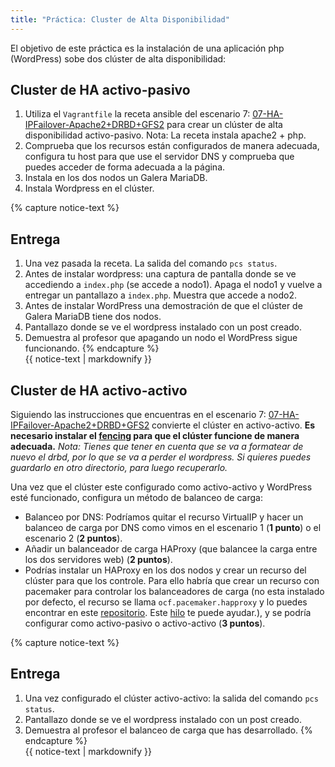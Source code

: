 ```yaml
---
title: "Práctica: Cluster de Alta Disponibilidad"
---
```


El objetivo de este práctica es la instalación de una aplicación php (WordPress) sobe dos clúster de alta disponibilidad:

## Cluster de HA activo-pasivo

1. Utiliza el `Vagrantfile` la receta ansible del escenario 7: [07-HA-IPFailover-Apache2+DRBD+GFS2](https://github.com/josedom24/escenarios-HA/tree/master/07-HA-IPFailover-Apache2+DRBD+GFS2) para crear un clúster de alta disponibilidad activo-pasivo. Nota: La receta instala apache2 + php.
2. Comprueba que los recursos están configurados de manera adecuada, configura tu host para que use el servidor DNS y comprueba que puedes acceder de forma adecuada a la página.
3. Instala en los dos nodos un Galera MariaDB.
4. Instala Wordpress en el clúster.

{% capture notice-text %}
## Entrega

1. Una vez pasada la receta. La salida del comando `pcs status`.
2. Antes de instalar wordpress: una captura de pantalla donde se ve accediendo a `index.php` (se accede a nodo1). Apaga el nodo1 y vuelve a entregar un pantallazo a `index.php`. Muestra que accede a nodo2.
3. Antes de instalar WordPress una demostración de que el clúster de Galera MariaDB tiene dos nodos.
4. Pantallazo donde se ve el wordpress instalado con un post creado.
5. Demuestra al profesor que apagando un nodo el WordPress sigue funcionando.
{% endcapture %}<div class="notice--info">{{ notice-text | markdownify }}</div>

## Cluster de HA activo-activo

Siguiendo las instrucciones que encuentras en el escenario 7: [07-HA-IPFailover-Apache2+DRBD+GFS2](https://github.com/josedom24/escenarios-HA/tree/master/07-HA-IPFailover-Apache2+DRBD+GFS2) convierte el clúster en activo-activo. **Es necesario instalar el [fencing](https://github.com/josedom24/escenarios-HA/blob/master/07-HA-IPFailover-Apache2%2BDRBD%2BGFS2/fencing.md) para que el clúster funcione de manera adecuada.**
*Nota: Tienes que tener en cuenta que se va a formatear de nuevo el drbd, por lo que se va a perder el wordpress. Si quieres puedes guardarlo en otro directorio, para luego recuperarlo.*

Una vez que el clúster este configurado como activo-activo y WordPress esté funcionado, configura un método de balanceo de carga:

* Balanceo por DNS: Podríamos quitar el recurso VirtualIP y hacer un balanceo de carga por DNS como vimos en el escenario 1 (**1 punto**) o el escenario 2 (**2 puntos**).
* Añadir un balanceador de carga HAProxy (que balancee la carga entre los dos servidores web) (**2 puntos**). 
* Podrías instalar un HAProxy en los dos nodos y crear un recurso del clúster para que los controle. Para ello habría que crear un recurso con pacemaker para controlar los balanceadores de carga (no esta instalado por defecto, el recurso se llama `ocf.pacemaker.happroxy` y lo puedes encontrar en este [repositorio](https://github.com/thisismitch/clúster-agents/). Este [hilo](https://www.reddit.com/r/linuxadmin/comments/6pzbhe/pacemaker_and_haproxy/) te puede ayudar.), y se podría configurar como activo-pasivo o activo-activo (**3 puntos**).

{% capture notice-text %}
## Entrega

1. Una vez configurado el clúster activo-activo: la salida del comando `pcs status`.
2. Pantallazo donde se ve el wordpress instalado con un post creado.
3. Demuestra al profesor el balanceo de carga que has desarrollado.
{% endcapture %}<div class="notice--info">{{ notice-text | markdownify }}</div>


